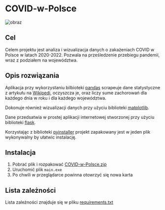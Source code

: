 # COVID-w-Polsce
![obraz](https://github.com/FlyinButter1/COVID-w-Polsce/assets/85359786/4f84dd61-7af8-4916-8c19-b8e18296b8b5)

## Cel
Celem projektu jest analiza i wizualizacja danych o zakażeniach COVID w Polsce w latach 2020-2022. Pozwala na prześledzenie przebiegu pandemii, wraz z podziałem na województwa.
## Opis rozwiązania
Aplikacja przy wykorzystaniu bilbioteki [pandas](https://github.com/pandas-dev/pandas) scrapeuje dane statystyczne z artykułu na [Wikipedi](https://pl.wikipedia.org/wiki/Statystyki_pandemii_COVID-19_w_Polsce), oczyszcza je, oraz liczy sume zachorowań dla każdego dnia w roku i dla każdego województwa. 

Dokonuje również wizualizacji danych przy użyciu biblioteki [matplotlib](https://github.com/matplotlib/matplotlib). 

Dane przedsatwia w prostej aplikacji internetowej stworzonej przy użyciu biblioteki [flask](https://github.com/pallets/flask). 

Korzystając z biblioteki [pyinstaller](https://github.com/pyinstaller/pyinstaller) projekt zapakowany jest w jeden plik wykonywalny by ułatwic instalację.

## Instalacja
1. Pobrać plik i rozpakować [COVID-w-Polsce.zip](https://FlyinButter1/COVID-w-Polsce/releases/download/v1.0.0/COVID-w-Polsce.zip)
2. Uruchomić plik `main.exe`
3. Po chwili w przeglądarce powinna otowrzyć się nowa karta

## Lista zależności
Lista zależności znajduje się w pliku [requirements.txt](./requirements.txt)
